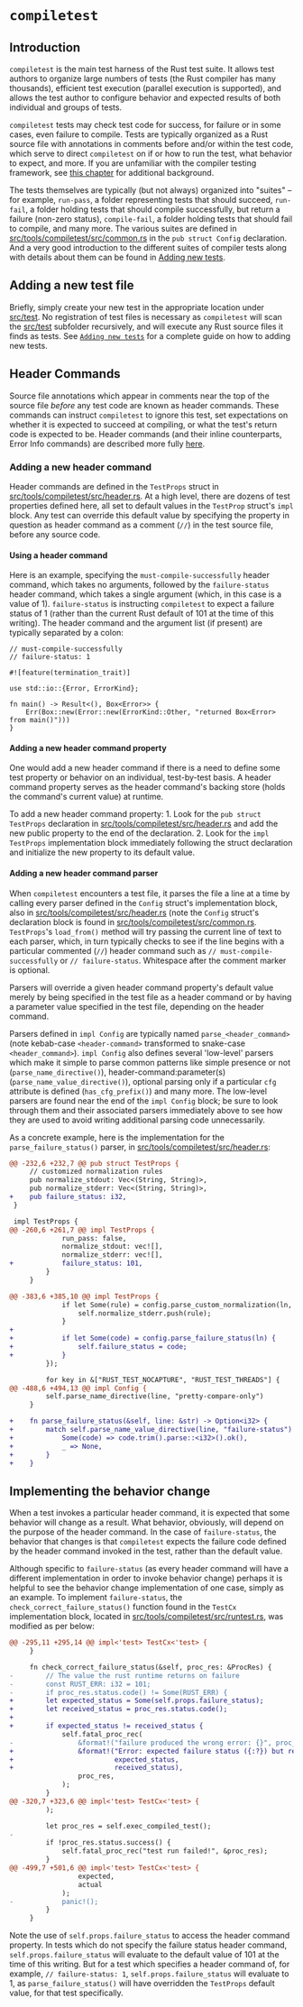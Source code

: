 # `compiletest`

## Introduction

`compiletest` is the main test harness of the Rust test suite.  It allows
test authors to organize large numbers of tests (the Rust compiler has many
thousands), efficient test execution (parallel execution is supported), and
allows the test author to configure behavior and expected results of both
individual and groups of tests.

`compiletest` tests may check test code for success, for failure or in some
cases, even failure to compile.  Tests are typically organized as a Rust source
file with annotations in comments before and/or within the test code, which
serve to direct `compiletest` on if or how to run the test, what behavior to
expect, and more.  If you are unfamiliar with the compiler testing framework,
see [this chapter](./tests/intro.html) for additional background.

The tests themselves are typically (but not always) organized into
"suites" – for example, `run-pass`, a folder representing tests that should
succeed, `run-fail`, a folder holding tests that should compile successfully,
but return a failure (non-zero status), `compile-fail`, a folder holding tests
that should fail to compile, and many more.  The various suites are defined in
[src/tools/compiletest/src/common.rs][common] in the `pub struct Config`
declaration.  And a very good introduction to the different suites of compiler
tests along with details about them can be found in [Adding new
tests](./tests/adding.html).

## Adding a new test file

Briefly, simply create your new test in the appropriate location under
[src/test][test]. No registration of test files is necessary as `compiletest`
will scan the [src/test][test] subfolder recursively, and will execute any Rust
source files it finds as tests.  See [`Adding new tests`](./tests/adding.html)
for a complete guide on how to adding new tests.

## Header Commands

Source file annotations which appear in comments near the top of the source
file *before* any test code are known as header commands.  These commands can
instruct `compiletest` to ignore this test, set expectations on whether it is
expected to succeed at compiling, or what the test's return code is expected to
be.  Header commands (and their inline counterparts, Error Info commands) are
described more fully
[here](./tests/adding.html#header-commands-configuring-rustc).

### Adding a new header command

Header commands are defined in the `TestProps` struct in
[src/tools/compiletest/src/header.rs][header].  At a high level, there are
dozens of test properties defined here, all set to default values in the
`TestProp` struct's `impl` block. Any test can override this default value by
specifying the property in question as header command as a comment (`//`) in
the test source file, before any source code.

#### Using a header command

Here is an example, specifying the `must-compile-successfully` header command,
which takes no arguments, followed by the `failure-status` header command,
which takes a single argument (which, in this case is a value of 1).
`failure-status` is instructing `compiletest` to expect a failure status of 1
(rather than the current Rust default of 101 at the time of this writing).  The
header command and the argument list (if present) are typically separated by a
colon:

```rust,ignore
// must-compile-successfully
// failure-status: 1

#![feature(termination_trait)]

use std::io::{Error, ErrorKind};

fn main() -> Result<(), Box<Error>> {
    Err(Box::new(Error::new(ErrorKind::Other, "returned Box<Error> from main()")))
}
```

#### Adding a new header command property

One would add a new header command if there is a need to define some test
property or behavior on an individual, test-by-test basis.  A header command
property serves as the header command's backing store (holds the command's
current value) at runtime.

To add a new header command property:
    1. Look for the `pub struct TestProps` declaration in
       [src/tools/compiletest/src/header.rs][header] and add the new public
       property to the end of the declaration.
    2. Look for the `impl TestProps` implementation block immediately following
       the struct declaration and initialize the new property to its default
       value.

#### Adding a new header command parser

When `compiletest` encounters a test file, it parses the file a line at a time
by calling every parser defined in the `Config` struct's implementation block,
also in [src/tools/compiletest/src/header.rs][header] (note the `Config`
struct's declaration block is found in
[src/tools/compiletest/src/common.rs][common].  `TestProps`'s `load_from()`
method will try passing the current line of text to each parser, which, in turn
typically checks to see if the line begins with a particular commented (`//`)
header command such as `// must-compile-successfully` or `// failure-status`.
Whitespace after the comment marker is optional.

Parsers will override a given header command property's default value merely by
being specified in the test file as a header command or by having a parameter
value specified in the test file, depending on the header command.

Parsers defined in `impl Config` are typically named `parse_<header_command>`
(note kebab-case `<header-command>` transformed to snake-case
`<header_command>`).  `impl Config` also defines several 'low-level' parsers
which make it simple to parse common patterns like simple presence or not
(`parse_name_directive()`), header-command:parameter(s)
(`parse_name_value_directive()`), optional parsing only if a particular `cfg`
attribute is defined (`has_cfg_prefix()`) and many more.  The low-level parsers
are found near the end of the `impl Config` block; be sure to look through them
and their associated parsers immediately above to see how they are used to
avoid writing additional parsing code unnecessarily.

As a concrete example, here is the implementation for the
`parse_failure_status()` parser, in
[src/tools/compiletest/src/header.rs][header]:

```diff
@@ -232,6 +232,7 @@ pub struct TestProps {
     // customized normalization rules
     pub normalize_stdout: Vec<(String, String)>,
     pub normalize_stderr: Vec<(String, String)>,
+    pub failure_status: i32,
 }

 impl TestProps {
@@ -260,6 +261,7 @@ impl TestProps {
             run_pass: false,
             normalize_stdout: vec![],
             normalize_stderr: vec![],
+            failure_status: 101,
         }
     }

@@ -383,6 +385,10 @@ impl TestProps {
             if let Some(rule) = config.parse_custom_normalization(ln, "normalize-stderr") {
                 self.normalize_stderr.push(rule);
             }
+
+            if let Some(code) = config.parse_failure_status(ln) {
+                self.failure_status = code;
+            }
         });

         for key in &["RUST_TEST_NOCAPTURE", "RUST_TEST_THREADS"] {
@@ -488,6 +494,13 @@ impl Config {
         self.parse_name_directive(line, "pretty-compare-only")
     }

+    fn parse_failure_status(&self, line: &str) -> Option<i32> {
+        match self.parse_name_value_directive(line, "failure-status") {
+            Some(code) => code.trim().parse::<i32>().ok(),
+            _ => None,
+        }
+    }
```

## Implementing the behavior change

When a test invokes a particular header command, it is expected that some
behavior will change as a result.  What behavior, obviously, will depend on the
purpose of the header command.  In the case of `failure-status`, the behavior
that changes is that `compiletest` expects the failure code defined by the
header command invoked in the test, rather than the default value.

Although specific to `failure-status` (as every header command will have a
different implementation in order to invoke behavior change) perhaps it is
helpful to see the behavior change implementation of one case, simply as an
example.  To implement `failure-status`, the `check_correct_failure_status()`
function found in the `TestCx` implementation block, located in
[src/tools/compiletest/src/runtest.rs](https://github.com/rust-lang/rust/tree/master/src/tools/compiletest/src/runtest.rs),
was modified as per below:

```diff
@@ -295,11 +295,14 @@ impl<'test> TestCx<'test> {
     }

     fn check_correct_failure_status(&self, proc_res: &ProcRes) {
-        // The value the rust runtime returns on failure
-        const RUST_ERR: i32 = 101;
-        if proc_res.status.code() != Some(RUST_ERR) {
+        let expected_status = Some(self.props.failure_status);
+        let received_status = proc_res.status.code();
+
+        if expected_status != received_status {
             self.fatal_proc_rec(
-                &format!("failure produced the wrong error: {}", proc_res.status),
+                &format!("Error: expected failure status ({:?}) but received status {:?}.",
+                         expected_status,
+                         received_status),
                 proc_res,
             );
         }
@@ -320,7 +323,6 @@ impl<'test> TestCx<'test> {
         );

         let proc_res = self.exec_compiled_test();
-
         if !proc_res.status.success() {
             self.fatal_proc_rec("test run failed!", &proc_res);
         }
@@ -499,7 +501,6 @@ impl<'test> TestCx<'test> {
                 expected,
                 actual
             );
-            panic!();
         }
     }
```
Note the use of `self.props.failure_status` to access the header command
property.  In tests which do not specify the failure status header command,
`self.props.failure_status` will evaluate to the default value of 101 at the
time of this writing.  But for a test which specifies a header command of, for
example, `// failure-status: 1`, `self.props.failure_status` will evaluate to
1, as `parse_failure_status()` will have overridden the `TestProps` default
value, for that test specifically.

[test]: https://github.com/rust-lang/rust/tree/master/src/test
[header]: https://github.com/rust-lang/rust/tree/master/src/tools/compiletest/src/header.rs
[common]: https://github.com/rust-lang/rust/tree/master/src/tools/compiletest/src/common.rs
